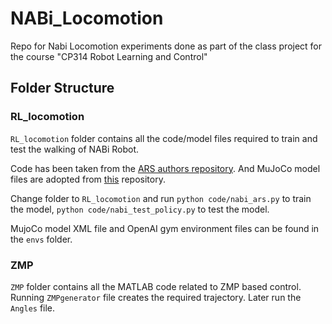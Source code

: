 # NABi_Locomotion
Repo for Nabi Locomotion experiments done as part of the class project for the course "CP314 Robot Learning and Control"

## Folder Structure

### RL_locomotion
`RL_locomotion` folder contains all the code/model files required to train and test the walking of NABi Robot.

Code has been taken from the [ARS authors repository](https://github.com/modestyachts/ARS). And MuJoCo model files are adopted from [this](https://github.com/jinparksj/RL_NABI) repository.

Change folder to `RL_locomotion` and run `python code/nabi_ars.py` to train the model, `python code/nabi_test_policy.py` to test the model.

MujoCo model XML file and OpenAI gym environment files can be found in the `envs` folder.

### ZMP
`ZMP` folder contains all the MATLAB code related to ZMP based control. Running `ZMPgenerator` file creates the required trajectory. Later run the `Angles` file. 